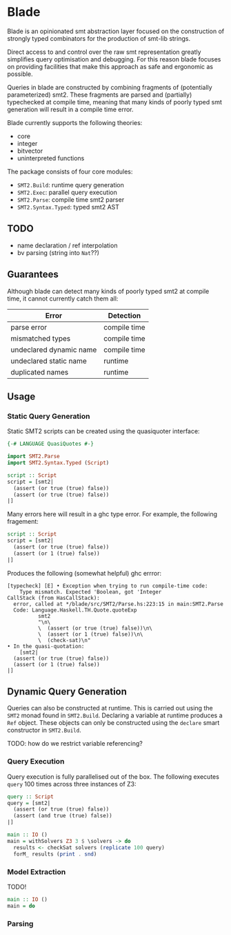 # Blade

Blade is an opinionated smt abstraction layer focused on the construction of strongly
typed combinators for the production of smt-lib strings.

Direct access to and control over the raw smt representation greatly simplifies query optimisation
and debugging. For this reason blade focuses on providing facilities that make this approach as safe
and ergonomic as possible.

Queries in blade are constructed by combining fragments of (potentially parameterized) smt2. These
fragments are parsed and (partially) typechecked at compile time, meaning that many kinds of poorly
typed smt generation will result in a compile time error.

Blade currently supports the following theories:

- core
- integer
- bitvector
- uninterpreted functions

The package consists of four core modules:

  - `SMT2.Build`: runtime query generation
  - `SMT2.Exec`: parallel query execution
  - `SMT2.Parse`: compile time smt2 parser
  - `SMT2.Syntax.Typed`: typed smt2 AST

## TODO

- name declaration / ref interpolation
- bv parsing (string into `Nat`??)

## Guarantees

Although blade can detect many kinds of poorly typed smt2 at compile time, it cannot currently catch them
all:

| Error                   | Detection    |
|-------------------------|--------------|
| parse error             | compile time |
| mismatched types        | compile time |
| undeclared dynamic name | compile time |
| undeclared static name  | runtime      |
| duplicated names        | runtime      |

## Usage

### Static Query Generation

Static SMT2 scripts can be created using the quasiquoter interface:

```haskell
{-# LANGUAGE QuasiQuotes #-}

import SMT2.Parse
import SMT2.Syntax.Typed (Script)

script :: Script
script = [smt2|
  (assert (or true (true) false))
  (assert (or true (true) false))
|]
```

Many errors here will result in a ghc type error. For example, the following fragement:

```haskell
script :: Script
script = [smt2|
  (assert (or true (true) false))
  (assert (or 1 (true) false))
|]
```

Produces the following (somewhat helpful) ghc errror:

```
[typecheck] [E] • Exception when trying to run compile-time code:
    Type mismatch. Expected 'Boolean, got 'Integer
CallStack (from HasCallStack):
  error, called at */blade/src/SMT2/Parse.hs:223:15 in main:SMT2.Parse
  Code: Language.Haskell.TH.Quote.quoteExp
          smt2
          "\n\
          \  (assert (or true (true) false))\n\
          \  (assert (or 1 (true) false))\n\
          \  (check-sat)\n"
• In the quasi-quotation:
    [smt2|
  (assert (or true (true) false))
  (assert (or 1 (true) false))
|]
```

## Dynamic Query Generation

Queries can also be constructed at runtime. This is carried out using the `SMT2` monad found in `SMT2.Build`.
Declaring a variable at runtime produces a `Ref` object. These objects can only be constructed using
the `declare` smart constructor in `SMT2.Build`.

TODO: how do we restrict variable referencing?

### Query Execution

Query execution is fully parallelised out of the box. The following executes `query` 100 times
across three instances of Z3:

```haskell
query :: Script
query = [smt2|
  (assert (or true (true) false))
  (assert (and true (true) false))
|]

main :: IO ()
main = withSolvers Z3 3 $ \solvers -> do
  results <- checkSat solvers (replicate 100 query)
  forM_ results (print . snd)
```

### Model Extraction

TODO!

```haskell
main :: IO ()
main = do

```

### Parsing
